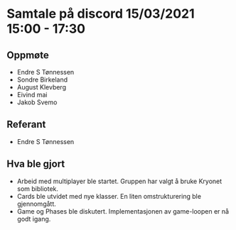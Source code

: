 # Samtale på discord 15/03/2021 15:00 - 17:30

## Oppmøte
* Endre S Tønnessen
* Sondre Birkeland
* August Klevberg
* Eivind mai
* Jakob Svemo

## Referant
* Endre S Tønnessen

## Hva ble gjort
* Arbeid med multiplayer ble startet. Gruppen har valgt å bruke Kryonet som bibliotek.
* Cards ble utvidet med nye klasser. En liten omstrukturering ble gjennomgått.
* Game og Phases ble diskutert. Implementasjonen av game-loopen er nå godt igang.

